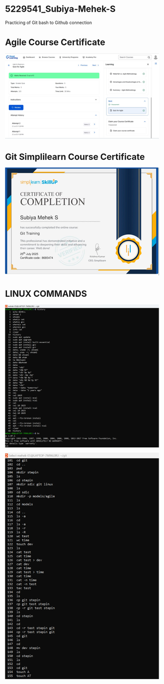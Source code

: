 # 5229541_Subiya-Mehek-S
Practicing of Git bash to Github connection

# Agile Course Certificate 
![image alt](https://github.com/Mehek-05/5229541_Subiya-Mehek-S/blob/d790763d3031736a7e81e1b366dda66f19416867/SDLC/Agile%20Course%20Great%20Learning%20Certificate.jpg)

# Git Simplilearn Course Certificate 
![image alt](https://github.com/Mehek-05/5229541_Subiya-Mehek-S/blob/2935bf207ded36db0a874a83ac122c7098c52048/SDLC/Git%20Simplilearn%20course%20certificate.jpg)

# LINUX COMMANDS

![image alt](https://github.com/Mehek-05/5229541_Subiya-Mehek-S/blob/d054bec551d37ebdc4c213cafa909cdfe4ff9a85/Linux%20commands/commands%201%20to%2048.png)

![alt](https://github.com/Mehek-05/5229541_Subiya-Mehek-S/blob/d063d5e2cb215a3d494aacafd27164a2c6362398/Linux%20commands/commands%20101%20to%20155.png)

